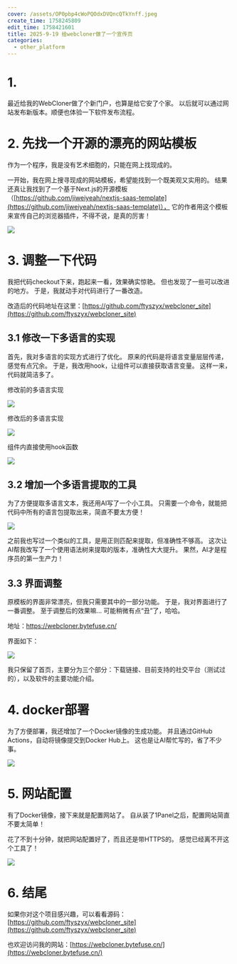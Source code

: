 ```yaml
---
cover: /assets/OP0pbp4cWoPQOdxDVQncQTkYnff.jpeg
create_time: 1758245809
edit_time: 1758421601
title: 2025-9-19 给webcloner做了一个宣传页
categories:
  - other_platform
---
```



# 1. 
最近给我的WebCloner做了个新门户，也算是给它安了个家。 以后就可以通过网站发布新版本。顺便也体验一下软件发布流程。

# 2. 先找一个开源的漂亮的网站模板

作为一个程序，我是没有艺术细胞的，只能在网上找现成的。

一开始，我在网上搜寻现成的网站模板，希望能找到一个既美观又实用的。 结果还真让我找到了一个基于Next.js的开源模板（[https://github.com/jiweiyeah/nextjs-saas-template](https://github.com/jiweiyeah/nextjs-saas-template)）， 它的作者用这个模板来宣传自己的浏览器插件，不得不说，是真的厉害！ 

<img src="/assets/Zj1MbjU3zobgkLxEoaQcgdgdnQh.png" src-width="2552" class="markdown-img m-auto" src-height="962" align="center"/>

# 3. 调整一下代码

我把代码checkout下来，跑起来一看，效果确实惊艳。 但也发现了一些可以改进的地方。 于是，我就动手对代码进行了一番改造。

改造后的代码地址在这里：[https://github.com/ftyszyx/webcloner_site](https://github.com/ftyszyx/webcloner_site)

## 3.1 修改一下多语言的实现

首先，我对多语言的实现方式进行了优化。 原来的代码是将语言变量层层传递，感觉有点冗余。 于是，我改用hook，让组件可以直接获取语言变量。 这样一来，代码就简洁多了。

修改前的多语言实现

<img src="/assets/FiyYbS1GiouULMxZ80ocLRwfn4E.png" src-width="607" class="markdown-img m-auto" src-height="446" align="center"/>

修改后的多语言实现

<img src="/assets/D5H0bvBavo4DDkx5blSc3Hzynld.png" src-width="1358" class="markdown-img m-auto" src-height="287" align="center"/>

组件内直接使用hook函数

<img src="/assets/DK6cbXUGaoCOhGx0eolcTPChnbh.png" src-width="1157" class="markdown-img m-auto" src-height="869" align="center"/>

## 3.2 增加一个多语言提取的工具

为了方便提取多语言文本，我还用AI写了一个小工具。 只需要一个命令，就能把代码中所有的语言包提取出来，简直不要太方便！

<img src="/assets/RIuabgqLAoGwElxnt1Icl2EKnVh.png" src-width="1506" class="markdown-img m-auto" src-height="642" align="center"/>

之前我也写过一个类似的工具，是用正则匹配来提取，但准确性不够高。 这次让AI帮我改写了一个使用语法树来提取的版本，准确性大大提升。 果然，AI才是程序员的第一生产力！

## 3.3 界面调整

原模板的界面非常漂亮，但我只需要其中的一部分功能。 于是，我对界面进行了一番调整。 至于调整后的效果嘛... 可能稍微有点“丑”了，哈哈。

地址：https://webcloner.bytefuse.cn/

界面如下：

<img src="/assets/EeQVbRQujo3gyUxDNJLcNCm2nFb.png" src-width="1510" class="markdown-img m-auto" src-height="800" align="center"/>

我只保留了首页，主要分为三个部分：下载链接、目前支持的社交平台（测试过的），以及软件的主要功能介绍。

# 4. docker部署

为了方便部署，我还增加了一个Docker镜像的生成功能。 并且通过GitHub Actions，自动将镜像提交到Docker Hub上。 这也是让AI帮忙写的，省了不少事。

<img src="/assets/SlE2boWcHo1Q3cx22CSc8YWLnAG.png" src-width="1119" class="markdown-img m-auto" src-height="444" align="center"/>

# 5. 网站配置

有了Docker镜像，接下来就是配置网站了。 自从装了1Panel之后，配置网站简直不要太简单！

花了不到十分钟，就把网站配置好了，而且还是带HTTPS的。 感觉已经离不开这个工具了！

<img src="/assets/IhknbQk9rocRauxNYJEczm9UnRx.png" src-width="1844" class="markdown-img m-auto" src-height="177" align="center"/>

 

# 6. 结尾

如果你对这个项目感兴趣，可以看看源码：[https://github.com/ftyszyx/webcloner_site](https://github.com/ftyszyx/webcloner_site)

也欢迎访问我的网站：[https://webcloner.bytefuse.cn/](https://webcloner.bytefuse.cn/)

